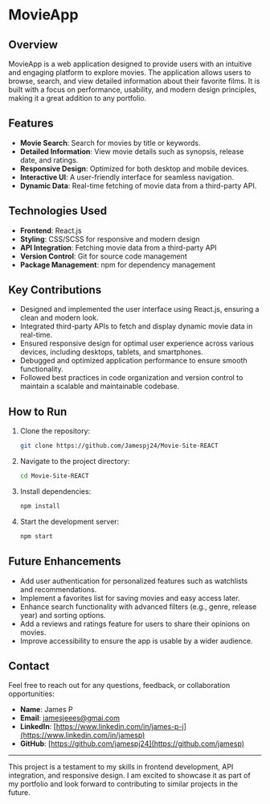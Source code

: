 # MovieApp

## Overview
MovieApp is a web application designed to provide users with an intuitive and engaging platform to explore movies. The application allows users to browse, search, and view detailed information about their favorite films. It is built with a focus on performance, usability, and modern design principles, making it a great addition to any portfolio.

## Features
- **Movie Search**: Search for movies by title or keywords.
- **Detailed Information**: View movie details such as synopsis, release date, and ratings.
- **Responsive Design**: Optimized for both desktop and mobile devices.
- **Interactive UI**: A user-friendly interface for seamless navigation.
- **Dynamic Data**: Real-time fetching of movie data from a third-party API.

## Technologies Used
- **Frontend**: React.js
- **Styling**: CSS/SCSS for responsive and modern design
- **API Integration**: Fetching movie data from a third-party API
- **Version Control**: Git for source code management
- **Package Management**: npm for dependency management

## Key Contributions
- Designed and implemented the user interface using React.js, ensuring a clean and modern look.
- Integrated third-party APIs to fetch and display dynamic movie data in real-time.
- Ensured responsive design for optimal user experience across various devices, including desktops, tablets, and smartphones.
- Debugged and optimized application performance to ensure smooth functionality.
- Followed best practices in code organization and version control to maintain a scalable and maintainable codebase.

## How to Run
1. Clone the repository:
    ```bash
    git clone https://github.com/Jamespj24/Movie-Site-REACT
    ```
2. Navigate to the project directory:
    ```bash
    cd Movie-Site-REACT
    ```
3. Install dependencies:
    ```bash
    npm install
    ```
4. Start the development server:
    ```bash
    npm start
    ```

## Future Enhancements
- Add user authentication for personalized features such as watchlists and recommendations.
- Implement a favorites list for saving movies and easy access later.
- Enhance search functionality with advanced filters (e.g., genre, release year) and sorting options.
- Add a reviews and ratings feature for users to share their opinions on movies.
- Improve accessibility to ensure the app is usable by a wider audience.

## Contact
Feel free to reach out for any questions, feedback, or collaboration opportunities:
- **Name**: James P
- **Email**: jamesjeees@gmai.com
- **LinkedIn**: [https://www.linkedin.com/in/james-p-j](https://www.linkedin.com/in/jamesp)
- **GitHub**: [https://github.com/jamespj24](https://github.com/jamesp)

---
This project is a testament to my skills in frontend development, API integration, and responsive design. I am excited to showcase it as part of my portfolio and look forward to contributing to similar projects in the future.
